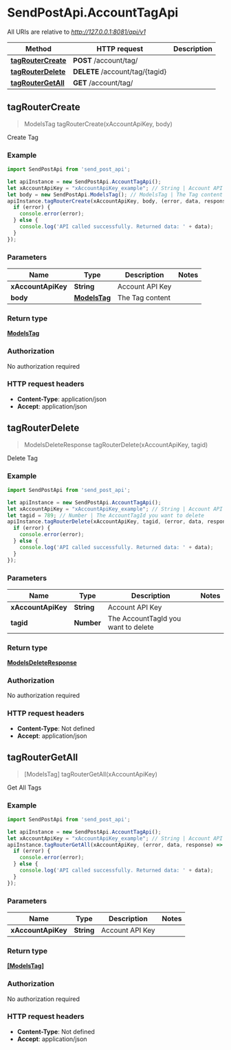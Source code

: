 # SendPostApi.AccountTagApi

All URIs are relative to *http://127.0.0.1:8081/api/v1*

Method | HTTP request | Description
------------- | ------------- | -------------
[**tagRouterCreate**](AccountTagApi.md#tagRouterCreate) | **POST** /account/tag/ | 
[**tagRouterDelete**](AccountTagApi.md#tagRouterDelete) | **DELETE** /account/tag/{tagid} | 
[**tagRouterGetAll**](AccountTagApi.md#tagRouterGetAll) | **GET** /account/tag/ | 



## tagRouterCreate

> ModelsTag tagRouterCreate(xAccountApiKey, body)



Create Tag

### Example

```javascript
import SendPostApi from 'send_post_api';

let apiInstance = new SendPostApi.AccountTagApi();
let xAccountApiKey = "xAccountApiKey_example"; // String | Account API Key
let body = new SendPostApi.ModelsTag(); // ModelsTag | The Tag content
apiInstance.tagRouterCreate(xAccountApiKey, body, (error, data, response) => {
  if (error) {
    console.error(error);
  } else {
    console.log('API called successfully. Returned data: ' + data);
  }
});
```

### Parameters


Name | Type | Description  | Notes
------------- | ------------- | ------------- | -------------
 **xAccountApiKey** | **String**| Account API Key | 
 **body** | [**ModelsTag**](ModelsTag.md)| The Tag content | 

### Return type

[**ModelsTag**](ModelsTag.md)

### Authorization

No authorization required

### HTTP request headers

- **Content-Type**: application/json
- **Accept**: application/json


## tagRouterDelete

> ModelsDeleteResponse tagRouterDelete(xAccountApiKey, tagid)



Delete Tag

### Example

```javascript
import SendPostApi from 'send_post_api';

let apiInstance = new SendPostApi.AccountTagApi();
let xAccountApiKey = "xAccountApiKey_example"; // String | Account API Key
let tagid = 789; // Number | The AccountTagId you want to delete
apiInstance.tagRouterDelete(xAccountApiKey, tagid, (error, data, response) => {
  if (error) {
    console.error(error);
  } else {
    console.log('API called successfully. Returned data: ' + data);
  }
});
```

### Parameters


Name | Type | Description  | Notes
------------- | ------------- | ------------- | -------------
 **xAccountApiKey** | **String**| Account API Key | 
 **tagid** | **Number**| The AccountTagId you want to delete | 

### Return type

[**ModelsDeleteResponse**](ModelsDeleteResponse.md)

### Authorization

No authorization required

### HTTP request headers

- **Content-Type**: Not defined
- **Accept**: application/json


## tagRouterGetAll

> [ModelsTag] tagRouterGetAll(xAccountApiKey)



Get All Tags

### Example

```javascript
import SendPostApi from 'send_post_api';

let apiInstance = new SendPostApi.AccountTagApi();
let xAccountApiKey = "xAccountApiKey_example"; // String | Account API Key
apiInstance.tagRouterGetAll(xAccountApiKey, (error, data, response) => {
  if (error) {
    console.error(error);
  } else {
    console.log('API called successfully. Returned data: ' + data);
  }
});
```

### Parameters


Name | Type | Description  | Notes
------------- | ------------- | ------------- | -------------
 **xAccountApiKey** | **String**| Account API Key | 

### Return type

[**[ModelsTag]**](ModelsTag.md)

### Authorization

No authorization required

### HTTP request headers

- **Content-Type**: Not defined
- **Accept**: application/json

